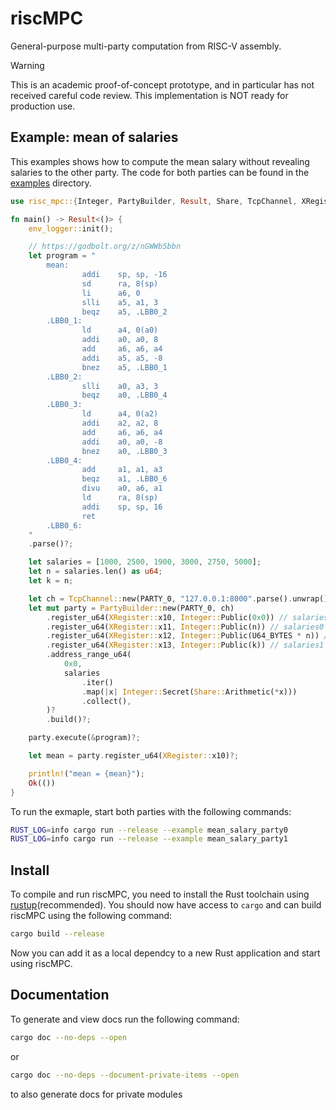 # riscMPC

General-purpose multi-party computation from RISC-V assembly.

> [!WARNING]
> This is an academic proof-of-concept prototype, and in particular has not received careful code review. This implementation is NOT ready for production use.

## Example: mean of salaries

This examples shows how to compute the mean salary without revealing salaries to the other party.
The code for both parties can be found in the [examples](examples) directory.

```rust
use risc_mpc::{Integer, PartyBuilder, Result, Share, TcpChannel, XRegister, PARTY_0, U64_BYTES};

fn main() -> Result<()> {
    env_logger::init();

    // https://godbolt.org/z/nGWWb5bbn
    let program = "
        mean:
                addi    sp, sp, -16
                sd      ra, 8(sp)
                li      a6, 0
                slli    a5, a1, 3
                beqz    a5, .LBB0_2
        .LBB0_1:
                ld      a4, 0(a0)
                addi    a0, a0, 8
                add     a6, a6, a4
                addi    a5, a5, -8
                bnez    a5, .LBB0_1
        .LBB0_2:
                slli    a0, a3, 3
                beqz    a0, .LBB0_4
        .LBB0_3:
                ld      a4, 0(a2)
                addi    a2, a2, 8
                add     a6, a6, a4
                addi    a0, a0, -8
                bnez    a0, .LBB0_3
        .LBB0_4:
                add     a1, a1, a3
                beqz    a1, .LBB0_6
                divu    a0, a6, a1
                ld      ra, 8(sp)
                addi    sp, sp, 16
                ret
        .LBB0_6:
    "
    .parse()?;

    let salaries = [1000, 2500, 1900, 3000, 2750, 5000];
    let n = salaries.len() as u64;
    let k = n;

    let ch = TcpChannel::new(PARTY_0, "127.0.0.1:8000".parse().unwrap())?;
    let mut party = PartyBuilder::new(PARTY_0, ch)
        .register_u64(XRegister::x10, Integer::Public(0x0)) // salaries0 address
        .register_u64(XRegister::x11, Integer::Public(n)) // salaries0 length
        .register_u64(XRegister::x12, Integer::Public(U64_BYTES * n)) // salaries1 address
        .register_u64(XRegister::x13, Integer::Public(k)) // salaries1 length
        .address_range_u64(
            0x0,
            salaries
                .iter()
                .map(|x| Integer::Secret(Share::Arithmetic(*x)))
                .collect(),
        )?
        .build()?;

    party.execute(&program)?;

    let mean = party.register_u64(XRegister::x10)?;

    println!("mean = {mean}");
    Ok(())
}
```

To run the exmaple, start both parties with the following commands:

```bash
RUST_LOG=info cargo run --release --example mean_salary_party0
RUST_LOG=info cargo run --release --example mean_salary_party1
```

## Install

To compile and run riscMPC, you need to install the Rust toolchain using [rustup](https://www.rust-lang.org/tools/install)(recommended).
You should now have access to `cargo` and can build riscMPC using the following command:

```bash
cargo build --release
```

Now you can add it as a local dependcy to a new Rust application and start using riscMPC.

## Documentation

To generate and view docs run the following command:

```bash
cargo doc --no-deps --open
```

or

```bash
cargo doc --no-deps --document-private-items --open
```

to also generate docs for private modules

